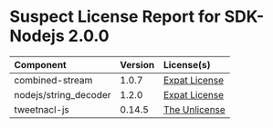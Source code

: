 
Suspect License Report for SDK-Nodejs 2.0.0
===========================================

|Component|Version|License(s)|
| :--- | :--- | :--- |
|combined-stream|1.0.7|[Expat License](../../license-data/19bd4215-a4d4-4ffe-8e54-fcd9558d4e96.txt)|
|nodejs/string_decoder|1.2.0|[Expat License](../../license-data/19bd4215-a4d4-4ffe-8e54-fcd9558d4e96.txt)|
|tweetnacl-js|0.14.5|[The Unlicense](../../license-data/57b1f355-a0a0-4f5e-b4dd-019296e4eda6.txt)|
